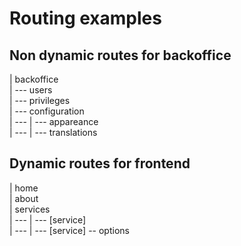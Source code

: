 # Routing examples
## Non dynamic routes for backoffice
| backoffice  
| --- users  
| --- privileges  
| --- configuration  
| --- | --- appareance  
| --- | --- translations

## Dynamic routes for frontend
| home  
| about  
| services  
| --- | --- [service]  
| --- | --- [service] -- options
